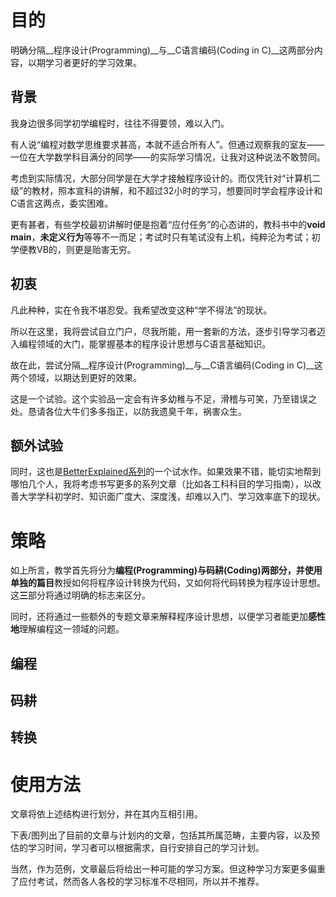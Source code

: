 # 目的 #

明确分隔__程序设计(Programming)__与__C语言编码(Coding in C)__这两部分内容，以期学习者更好的学习效果。

## 背景 ##

我身边很多同学初学编程时，往往不得要领，难以入门。

有人说“编程对数学思维要求甚高，本就不适合所有人”。但通过观察我的室友——一位在大学数学科目满分的同学——的实际学习情况，让我对这种说法不敢赞同。

考虑到实际情况，大部分同学是在大学才接触程序设计的。而仅凭针对“计算机二级”的教材，照本宣科的讲解，和不超过32小时的学习，想要同时学会程序设计和C语言这两点，委实困难。

更有甚者，有些学校最初讲解时便是抱着“应付任务”的心态讲的，教科书中的**void main**，**未定义行为**等等不一而足；考试时只有笔试没有上机，纯粹沦为考试；初学便教VB的，则更是贻害无穷。

## 初衷 ##

凡此种种，实在令我不堪忍受。我希望改变这种“学不得法”的现状。


所以在这里，我将尝试自立门户，尽我所能，用一套新的方法，逐步引导学习者迈入编程领域的大门，能掌握基本的程序设计思想与C语言基础知识。

故在此，尝试分隔__程序设计(Programming)__与__C语言编码(Coding in C)__这两个领域，以期达到更好的效果。

这是一个试验。这个实验品一定会有许多幼稚与不足，滑稽与可笑，乃至错误之处。恳请各位大牛们多多指正，以防我遗臭千年，祸害众生。

## 额外试验 ##

同时，这也是[BetterExplained系列](https://github.com/SihengHE/BetterExplained)的一个试水作。如果效果不错，能切实地帮到哪怕几个人，我将考虑书写更多的系列文章（比如各工科科目的学习指南），以改善大学学科初学时、知识面广度大、深度浅，却难以入门、学习效率底下的现状。

# 策略 #

如上所言，教学首先将分为**编程(Programming)**与**码耕(Coding)**两部分，并使用**单独的篇目**教授如何将程序设计转换为代码，又如何将代码转换为程序设计思想。这**三**部分将通过明确的标志来区分。

同时，还将通过一些额外的专题文章来解释程序设计思想，以便学习者能更加**感性地**理解编程这一领域的问题。

## 编程 ##

## 码耕 ##

## 转换 ##


# 使用方法 #

文章将依上述结构进行划分，并在其内互相引用。

下表/图列出了目前的文章与计划内的文章，包括其所属范畴，主要内容，以及预估的学习时间，学习者可以根据需求，自行安排自己的学习计划。

当然，作为范例，文章最后将给出一种可能的学习方案。但这种学习方案更多偏重了应付考试，然而各人各校的学习标准不尽相同，所以并不推荐。
